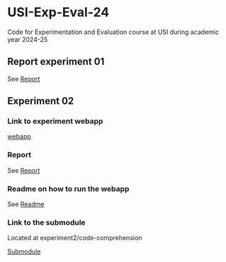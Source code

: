 # USI-Exp-Eval-24

Code for Experimentation and Evaluation course at USI during academic year 2024-25

## Report experiment 01

See [Report](experiment1/report/template.pdf)

## Experiment 02

### Link to experiment webapp

[webapp](https://code-comprehension.vercel.app)

### Report

See [Report](experiment2/report/template.pdf)

### Readme on how to run the webapp

See [Readme](https://github.com/frovaaa/exp-eval-code-comprehension/blob/main/README.md)

### Link to the submodule
Located at experiment2/code-comprehension

[Submodule](https://github.com/frovaaa/exp-eval-code-comprehension/tree/main)